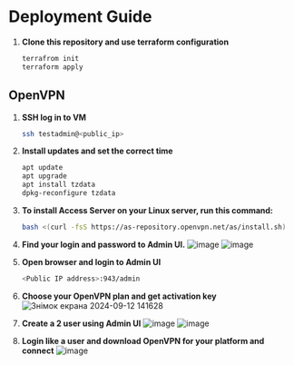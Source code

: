 # Deployment Guide
1. **Clone this repository and use terraform configuration**
    ```sh
    terrafrom init
    terraform apply
    ```
## OpenVPN

1. **SSH log in to VM**
    ```sh
    ssh testadmin@<public_ip>
    ```

2. **Install updates and set the correct time**
    ```sh
    apt update
    apt upgrade
    apt install tzdata
    dpkg-reconfigure tzdata
    ```

3. **To install Access Server on your Linux server, run this command:**
    ```sh
    bash <(curl -fsS https://as-repository.openvpn.net/as/install.sh)
    ```

4. **Find your login and password to Admin UI.**
![image](https://github.com/user-attachments/assets/00caa2e5-827e-41c3-94bf-ed628c4f75fa)
![image](https://github.com/user-attachments/assets/36785e9d-428b-4f0b-abb8-3d8f550fbb36)
5. **Open browser and login to Admin UI**
    ```sh
    <Public IP address>:943/admin
    ```

6. **Choose your OpenVPN plan and get activation key**
![Знімок екрана 2024-09-12 141628](https://github.com/user-attachments/assets/90444687-dd32-4e31-8f13-8ea9dfcda578)

7. **Create a 2 user using Admin UI**
![image](https://github.com/user-attachments/assets/347b9394-99c7-4d9b-aded-f6f1e4c9f827)
![image](https://github.com/user-attachments/assets/7399bf77-6421-4988-b212-377d0b45c018)


8. **Login like a user and download OpenVPN for your platform and connect**
![image](https://github.com/user-attachments/assets/9a333f44-52bf-4448-aa7b-da374a4114f4)


